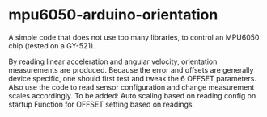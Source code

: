 # mpu6050-arduino-orientation
A simple code that does not use too many libraries, to control an MPU6050 chip (tested on a GY-521). 

By reading linear acceleration and angular velocity, orientation measurements are produced. 
Because the error and offsets are generally device specific, one should first test and tweak the 6 OFFSET parameters. 
Also use the code to read sensor configuration and change measurement scales accordingly.
To be added:
Auto scaling based on reading config on startup
Function for OFFSET setting based on readings
